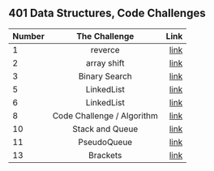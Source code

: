 ## 401 Data Structures, Code Challenges 

| Number        | The Challenge   | Link                     |
| :---------- | :--------:  |       ----------:        |
| 1      | reverce  |  [link](challenge1/README.md)       |
| 2      | array shift  |  [link](challenge2/README.md)       |
| 3      | Binary Search  |  [link](challenge2/README.md)       |
| 5      | LinkedList  |  [link](challenge5/README.md)       |
| 6      | LinkedList  |  [link](challenge6/README.md)       |
| 8     | Code Challenge / Algorithm  |  [link](challenge8/README.md)       |
| 10    | Stack and Queue  |  [link](challenge10/README.md)       |
| 11    |  PseudoQueue  |  [link](challenge11/README.md)       |
| 13    |  Brackets  |  [link](challenge13/README.md)       |


